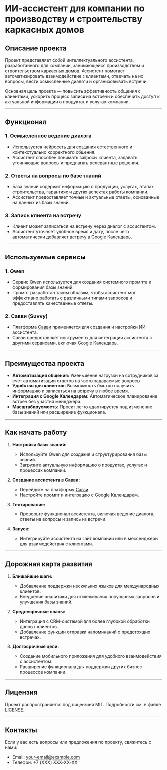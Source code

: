 # ИИ-ассистент для компании по производству и строительству каркасных домов

## Описание проекта

Проект представляет собой интеллектуального ассистента, разработанного для компании, занимающейся производством и строительством каркасных домов. Ассистент помогает автоматизировать взаимодействие с клиентами, отвечать на их вопросы, вести осмысленные диалоги и организовывать встречи.

Основная цель проекта — повысить эффективность общения с клиентами, ускорить процесс записи на встречи и обеспечить доступ к актуальной информации о продуктах и услугах компании.

---

## Функционал

### 1. **Осмысленное ведение диалога**
   - Используется нейросеть для создания естественного и контекстуально корректного общения.
   - Ассистент способен понимать запросы клиента, задавать уточняющие вопросы и предлагать релевантные решения.

### 2. **Ответы на вопросы по базе знаний**
   - База знаний содержит информацию о продукции, услугах, этапах строительства, гарантиях и других аспектах работы компании.
   - Ассистент предоставляет точные и актуальные ответы, основанные на данных из базы знаний.

### 3. **Запись клиента на встречу**
   - Клиент может записаться на встречу через диалог с ассистентом.
   - Ассистент уточняет удобное время и дату, после чего автоматически добавляет встречу в Google Календарь.

---

## Используемые сервисы

### 1. **Qwen**
   - Сервис Qwen используется для создания системного промпта и формирования базы знаний.
   - Промпт разработан таким образом, чтобы ассистент мог эффективно работать с различными типами запросов и предоставлять качественные ответы.

### 2. **Савви (Suvvy)**
   - Платформа [Савви](https://suvvy.ai/) применяется для создания и настройки ИИ-ассистента.
   - Савви предоставляет инструменты для интеграции ассистента с другими сервисами, включая Google Календарь.

---

## Преимущества проекта

- **Автоматизация общения:** Уменьшение нагрузки на сотрудников за счет автоматизации ответов на часто задаваемые вопросы.
- **Удобство для клиентов:** Возможность быстро получить информацию и записаться на встречу в любое время.
- **Интеграция с Google Календарем:** Автоматическое планирование встреч без участия менеджера.
- **Масштабируемость:** Проект легко адаптируется под изменение базы знаний или расширение функционала.

---

## Как начать работу

1. **Настройка базы знаний:**
   - Используйте Qwen для создания и структурирования базы знаний.
   - Загрузите актуальную информацию о продуктах, услугах и процессах компании.

2. **Создание ассистента в Савви:**
   - Перейдите на платформу [Савви](https://suvvy.ai/).
   - Настройте промпт и интеграцию с Google Календарем.

3. **Тестирование:**
   - Проверьте функционал ассистента, включая ведение диалога, ответы на вопросы и запись на встречи.

4. **Запуск:**
   - Интегрируйте ассистента на сайт компании или в мессенджеры для взаимодействия с клиентами.

---

## Дорожная карта развития

1. **Ближайшие шаги:**
   - Добавление поддержки нескольких языков для международных клиентов.
   - Внедрение аналитики для отслеживания популярных запросов и улучшения базы знаний.

2. **Среднесрочные планы:**
   - Интеграция с CRM-системой для более глубокой обработки данных клиентов.
   - Добавление функции отправки напоминаний о предстоящих встречах.

3. **Долгосрочные цели:**
   - Создание мобильного приложения для удобного взаимодействия с ассистентом.
   - Расширение функционала для поддержки других бизнес-процессов компании.

---

## Лицензия

Проект распространяется под лицензией MIT. Подробности см. в файле [LICENSE](LICENSE).

---

## Контакты

Если у вас есть вопросы или предложения по проекту, свяжитесь с нами:
- Email: your-email@example.com
- Телефон: +7 (XXX) XXX-XX-XX
